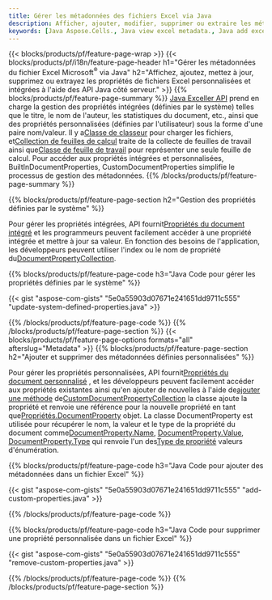 ```yaml
---
title: Gérer les métadonnées des fichiers Excel via Java
description: Afficher, ajouter, modifier, supprimer ou extraire les métadonnées des fichiers Excel avec seulement quelques lignes de code Java
keywords: [Java Aspose.Cells., Java view excel metadata., Java add excel metadata., Java insert excel metadata., Java edit excel metadata., Java remove excel metadata., Java extract excel metadata., Java modify excel metadata]
---
```

{{< blocks/products/pf/feature-page-wrap >}}
{{< blocks/products/pf/i18n/feature-page-header h1="Gérer les métadonnées du fichier Excel Microsoft<sup>&reg;</sup> via Java" h2="Affichez, ajoutez, mettez à jour, supprimez ou extrayez les propriétés de fichiers Excel personnalisées et intégrées à l\'aide des API Java côté serveur." >}}
{{% blocks/products/pf/feature-page-summary %}}
[Java Exceller API](/cells/fr/java/) prend en charge la gestion des propriétés intégrées (définies par le système) telles que le titre, le nom de l'auteur, les statistiques du document, etc., ainsi que des propriétés personnalisées (définies par l'utilisateur) sous la forme d'une paire nom/valeur. Il y a[Classe de classeur](https://reference.aspose.com/cells/java/com.aspose.cells/Workbook) pour charger les fichiers, et[Collection de feuilles de calcul](https://reference.aspose.com/cells/java/com.aspose.cells/WorksheetCollection) traite de la collecte de feuilles de travail ainsi que[Classe de feuille de travail](https://reference.aspose.com/cells/java/com.aspose.cells/Worksheet) pour représenter une seule feuille de calcul. Pour accéder aux propriétés intégrées et personnalisées, BuiltInDocumentProperties, CustomDocumentProperties simplifie le processus de gestion des métadonnées.
{{% /blocks/products/pf/feature-page-summary %}}

{{% blocks/products/pf/feature-page-section h2="Gestion des propriétés définies par le système" %}}

 Pour gérer les propriétés intégrées, API fournit[Propriétés du document intégré](https://reference.aspose.com/cells/java/com.aspose.cells/worksheetcollection#BuiltInDocumentProperties) et les programmeurs peuvent facilement accéder à une propriété intégrée et mettre à jour sa valeur. En fonction des besoins de l'application, les développeurs peuvent utiliser l'index ou le nom de propriété du[DocumentPropertyCollection](https://reference.aspose.com/cells/java/com.aspose.cells/DocumentPropertyCollection). 

{{% blocks/products/pf/feature-page-code h3="Java Code pour gérer les propriétés définies par le système" %}}

{{< gist "aspose-com-gists" "5e0a55903d07671e241651dd9711c555" "update-system-defined-properties.java" >}}

{{% /blocks/products/pf/feature-page-code %}}
{{% /blocks/products/pf/feature-page-section %}}
{{< blocks/products/pf/feature-page-options formats="all" afterslug="Metadata" >}}
{{% blocks/products/pf/feature-page-section h2="Ajouter et supprimer des métadonnées définies personnalisées" %}}

Pour gérer les propriétés personnalisées, API fournit[Propriétés du document personnalisé](https://reference.aspose.com/cells/java/com.aspose.cells/worksheetcollection#CustomDocumentProperties) , et les développeurs peuvent facilement accéder aux propriétés existantes ainsi qu'en ajouter de nouvelles à l'aide de[ajouter une méthode](https://reference.aspose.com/cells/java/com.aspose.cells/customdocumentpropertycollection#add(java.lang.String,%20boolean) ) de[CustomDocumentPropertyCollection](https://reference.aspose.com/cells/java/com.aspose.cells/CustomDocumentPropertyCollection) la classe ajoute la propriété et renvoie une référence pour la nouvelle propriété en tant que[Propriétés.DocumentProperty](https://reference.aspose.com/cells/java/com.aspose.cells/DocumentProperty) objet. La classe DocumentProperty est utilisée pour récupérer le nom, la valeur et le type de la propriété du document comme[DocumentProperty.Name](https://reference.aspose.com/cells/java/com.aspose.cells/documentproperty#Name), [DocumentProperty.Value](https://reference.aspose.com/cells/java/com.aspose.cells/documentproperty#Value),  [DocumentProperty.Type](https://reference.aspose.com/cells/java/com.aspose.cells/documentproperty#Type) qui renvoie l'un des[Type de propriété](https://reference.aspose.com/cells/java/com.aspose.cells/PropertyType) valeurs d'énumération.
 
{{% blocks/products/pf/feature-page-code h3="Java Code pour ajouter des métadonnées dans un fichier Excel" %}}

{{< gist "aspose-com-gists" "5e0a55903d07671e241651dd9711c555" "add-custom-properties.java" >}}

{{% /blocks/products/pf/feature-page-code %}}


{{% blocks/products/pf/feature-page-code h3="Java Code pour supprimer une propriété personnalisée dans un fichier Excel" %}}

{{< gist "aspose-com-gists" "5e0a55903d07671e241651dd9711c555" "remove-custom-properties.java" >}}

{{% /blocks/products/pf/feature-page-code %}}
{{% /blocks/products/pf/feature-page-section %}}
